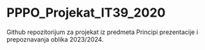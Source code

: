 # PPPO_Projekat_IT39_2020
Github repozitorijum za projekat iz predmeta Principi prezentacije i prepoznavanja oblika 2023/2024.
